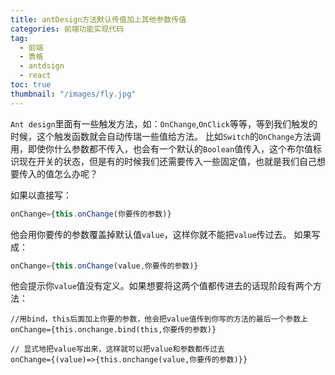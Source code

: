 ```yaml
---
title: antDesign方法默认传值加上其他参数传值
categories: 前端功能实现代码
tag:
  - 前端
  - 表格
  - antdsign
  - react
toc: true
thumbnail: "/images/fly.jpg"
---
```

`Ant design`里面有一些触发方法，如：`OnChange`,`OnClick`等等，等到我们触发的时候，这个触发函数就会自动传瑞一些值给方法。
比如`Switch`的`OnChange`方法调用，即使你什么参数都不传入，也会有一个默认的`Boolean`值传入，这个布尔值标识现在开关的状态，但是有的时候我们还需要传入一些固定值，也就是我们自己想要传入的值怎么办呢？

<!--more-->
如果以直接写：
```JavaScript
onChange={this.onChange(你要传的参数)}
```
他会用你要传的参数覆盖掉默认值`value`，这样你就不能把`value`传过去。
如果写成：
```JavaScript
onChange={this.onChange(value,你要传的参数)}
```
他会提示你`value`值没有定义。如果想要将这两个值都传进去的话现阶段有两个方法：
```
//用bind，this后面加上你要的参数，他会把value值传到你写的方法的最后一个参数上
onChange={this.onchange.bind(this,你要传的参数)}  

// 显式地把value写出来，这样就可以把value和参数都传过去
onChange={(value)=>{this.onchange(value,你要传的参数)}} 
```